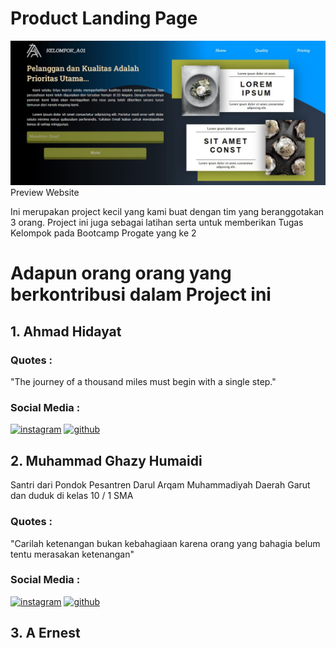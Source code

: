 # Product Landing Page

![preview_image](assets/image/preview.JPG)
Preview Website


Ini merupakan project kecil yang kami buat dengan tim yang beranggotakan 3 orang. Project ini juga sebagai latihan serta untuk memberikan Tugas Kelompok pada Bootcamp Progate yang ke 2

# Adapun orang orang yang berkontribusi dalam Project ini

## 1.    Ahmad Hidayat

### Quotes :
"The journey of a thousand miles must begin with a single step."

### Social Media :
[![instagram](https://img.shields.io/badge/-INSTAGRAM-blue?style=for-the-badge&logo=instagram&logoColor=white)](https://www.instagram.com/hidayat_a_/)
[![github](https://img.shields.io/badge/-GITHUB-lightgrey?style=for-the-badge&logo=github&logoColor=white)](https://github.com/yat2yat)


## 2.  Muhammad Ghazy Humaidi

Santri dari Pondok Pesantren Darul Arqam Muhammadiyah Daerah Garut dan duduk di kelas 10 / 1 SMA

### Quotes :
"Carilah ketenangan bukan kebahagiaan karena orang yang bahagia belum tentu merasakan ketenangan"

### Social Media :
[![instagram](https://img.shields.io/badge/-INSTAGRAM-blue?style=for-the-badge&logo=instagram&logoColor=white)](https://instagram.com/ghazthiskc/)
[![github](https://img.shields.io/badge/-GITHUB-lightgrey?style=for-the-badge&logo=github&logoColor=white)](https://github.com/ghazthiskc19/)

## 3.   A Ernest